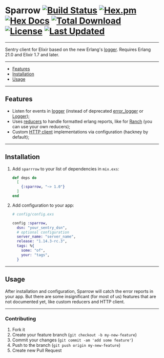 # Sparrow [![Build Status](https://img.shields.io/travis/ExpressApp/sparrow.svg)](https://travis-ci.org/ExpressApp/sparrow) [![Hex.pm](https://img.shields.io/hexpm/v/sparrow.svg)](https://hex.pm/packages/sparrow) [![Hex Docs](https://img.shields.io/badge/hex-docs-lightgreen.svg)](https://hexdocs.pm/sparrow/) [![Total Download](https://img.shields.io/hexpm/dt/sparrow.svg)](https://hex.pm/packages/sparrow) [![License](https://img.shields.io/hexpm/l/sparrow.svg)](https://hex.pm/packages/sparrow) [![Last Updated](https://img.shields.io/github/last-commit/ExpressApp/sparrow.svg)](https://github.com/ExpressApp/sparrow/commits/master)

---

Sentry client for Elixir based on the new Erlang's [logger](http://erlang.org/doc/man/logger.html). Requires Erlang 21.0 and Elixir 1.7 and later.

---

* [Features](#features)
* [Installation](#installation)
* [Usage](#usage)

---

## Features

* Listen for events in [logger](http://erlang.org/doc/man/logger.html) (instead of deprecated [error_logger](http://erlang.org/doc/man/error_logger.html) or [Logger](https://hexdocs.pm/logger/Logger.html));
* Uses [reducers](/lib/sparrow/event/reducer.ex) to handle formatted erlang reports, like for [Ranch](/lib/sparrow/event/reducers/ranch.ex) (you can use your own reducers);
* Custom [HTTP client](/lib/sparrow/client/behaviour.ex) implementations via configuration (hackney by default);

---

## Installation

1.  Add `sparrrow` to your list of dependencies in `mix.exs`:

    ```elixir
    def deps do
      [
        {:sparrow, "~> 1.0"}
      ]
    end
    ```

2.  Add configuration to your app:

    ```elixir
    # config/config.exs

    config :sparrow,
      dsn: "your_sentry_dsn",
      # optional configuration
      server_name: "server_name",
      release: "1.14.3-rc.3",
      tags: %{
        some: "of",
        your: "tags",
      }
    ```

---

## Usage

After installation and configuration, Sparrow will catch the error reports in your app. But there are some insignificant (for most of us) features that are not documented yet, like custom reducers and HTTP client.

---

### Contributing

1. Fork it
2. Create your feature branch (`git checkout -b my-new-feature`)
3. Commit your changes (`git commit -am 'add some feature'`)
4. Push to the branch (`git push origin my-new-feature`)
5. Create new Pull Request
